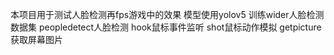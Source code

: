 本项目用于测试人脸检测再fps游戏中的效果
模型使用yolov5 训练wider人脸检测数据集
peopledetect人脸检测
hook鼠标事件监听
shot鼠标动作模拟
getpicture获取屏幕图片
